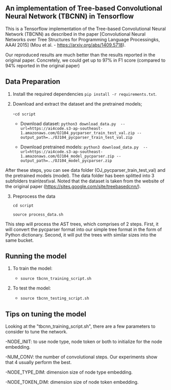 ## An implementation of Tree-based Convolutional Neural Network (TBCNN) in Tensorflow

This is a Tensorflow implementation of the Tree-based Convolutional Neural Network (TBCNN) as described in the paper [Convolutional Neural Networks over Tree Structures for Programming Language Processingks, AAAI 2015] (Mou et al. - https://arxiv.org/abs/1409.5718).

Our reproduced results are much better than the results reported in the original paper. Concretely, we could get up to 97% in F1 score (compared to 94% reported in the original paper)


## Data Preparation

1. Install the required dependencies ```pip install -r requirements.txt```.

2. Download and extract the dataset and the pretrained models;

    -```cd script```

    - Download dataset: ```python3 download_data.py  --url=https://ai4code.s3-ap-southeast-1.amazonaws.com/OJ104_pycparser_train_test_val.zip --output_path=../OJ104_pycparser_train_test_val.zip```
    
    - Download pretrained models: ```python3 download_data.py  --url=https://ai4code.s3-ap-southeast-1.amazonaws.com/OJ104_model_pycparser.zip --output_path=../OJ104_model_pycparser.zip```
    

After these steps, you can see data folder (OJ_pycparser_train_test_val) and the pretrained models (model). The data folder has been splitted into 3 subfolders train\test\val. 
Noted that the dataset is taken from the website of the original paper (https://sites.google.com/site/treebasedcnn/).

3. Preprocess the data

    ```cd script```
    
    ```source process_data.sh```

This step will process the AST trees, which comprises of 2 steps. First, it will convert the pycparser format into our simple tree format in the form of Python dictionary. Second, it will put the trees with similar sizes into the same bucket.



## Running the model

1. To train the model:
    - ```source tbcnn_training_script.sh```
    
2. To test the model:
    - ```source tbcnn_testing_script.sh```
  

## Tips on tuning the model
Looking at the "tbcnn_training_script.sh", there are a few parameters to consider to tune the network.

-NODE_INIT: to use node type, node token or both to initialize for the node embedding.

-NUM_CONV: the number of convolutional steps. Our experiments show that 4 usually perform the best.

-NODE_TYPE_DIM: dimension size of node type embedding. 

-NODE_TOKEN_DIM: dimension size of node token embedding.




